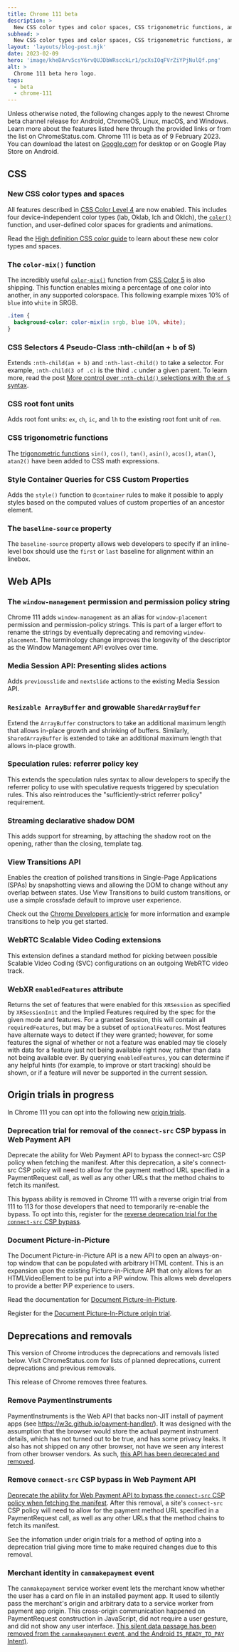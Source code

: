 ```yaml
---
title: Chrome 111 beta
description: > 
  New CSS color types and color spaces, CSS trigonometric functions, and the View Transitions API.
subhead: >
  New CSS color types and color spaces, CSS trigonometric functions, and the View Transitions API.
layout: 'layouts/blog-post.njk'
date: 2023-02-09
hero: 'image/kheDArv5csY6rvQUJDbWRscckLr1/pcXsIOqFVrZiYPjNulQf.png'
alt: >
  Chrome 111 beta hero logo.
tags:
  - beta
  - chrome-111
---
```


Unless otherwise noted, the following changes apply to the newest Chrome beta channel release for Android, ChromeOS, Linux, macOS, and Windows. Learn more about the features listed here through the provided links or from the list on ChromeStatus.com. Chrome 111 is beta as of 9 February 2023. You can download the latest on [Google.com](https://www.google.com/chrome/beta/) for desktop or on Google Play Store on Android.

## CSS

### New CSS color types and spaces

All features described in [CSS Color Level 4](https://www.w3.org/TR/css-color-4/) are now enabled. This includes four device-independent color types (lab, Oklab, lch and Oklch), the [`color()`](https://developer.mozilla.org/docs/Web/CSS/color_value/color) function, and user-defined color spaces for gradients and animations. 

Read the [High definition CSS color guide](/articles/high-definition-css-color-guide/) to learn about these new color types and spaces.

### The `color-mix()` function

The incredibly useful [`color-mix()`](/blog/css-color-mix/) function from [CSS Color 5](https://www.w3.org/TR/css-color-5/#color-mix) is also shipping. This function enables mixing a percentage of one color into another, in any supported colorspace. This following example mixes 10% of `blue` into `white` in SRGB.

```css
.item {
  background-color: color-mix(in srgb, blue 10%, white);
}
```

### CSS Selectors 4 Pseudo-Class :nth-child(an + b of S)

Extends `:nth-child(an + b)` and `:nth-last-child()` to take a selector. For example, `:nth-child(3 of .c)` is the third `.c` under a given parent. To learn more, read the post [More control over `:nth-child()` selections with the `of S` syntax](/en/articles/css-nth-child-of-s/).

### CSS root font units

Adds root font units:  `ex`, `ch`, `ic`, and `lh` to the existing root font unit of `rem`.

### CSS trigonometric functions

The [trigonometric functions](https://developer.mozilla.org/docs/Web/CSS/CSS_Functions#trigonometric_functions) `sin()`, `cos()`, `tan()`, `asin()`, `acos()`, `atan()`, `atan2()` have been added to CSS math expressions. 

### Style Container Queries for CSS Custom Properties

Adds the `style()` function to `@container` rules to make it possible to apply styles based on the computed values of custom properties of an ancestor element. 

### The `baseline-source` property

The `baseline-source` property allows web developers to specify if an inline-level box should use the `first` or `last` baseline for alignment within an linebox.

## Web APIs

### The `window-management` permission and permission policy string

Chrome 111 adds `window-management` as an alias for `window-placement` permission and permission-policy strings. This is part of a larger effort to rename the strings by eventually deprecating and removing `window-placement`. The terminology change improves the longevity of the descriptor as the Window Management API evolves over time. 

### Media Session API: Presenting slides actions

Adds `previousslide` and `nextslide` actions to the existing Media Session API. 

### `Resizable ArrayBuffer` and growable `SharedArrayBuffer`

Extend the `ArrayBuffer` constructors to take an additional maximum length that allows in-place growth and shrinking of buffers. Similarly, `SharedArrayBuffer` is extended to take an additional maximum length that allows in-place growth. 

### Speculation rules: referrer policy key

This extends the speculation rules syntax to allow developers to specify the referrer policy to use with speculative requests triggered by speculation rules. This also reintroduces the "sufficiently-strict referrer policy" requirement.

### Streaming declarative shadow DOM

This adds support for streaming, by attaching the shadow root on the opening, rather than the closing, template tag.

### View Transitions API

Enables the creation of polished transitions in Single-Page Applications (SPAs) by snapshotting views and allowing the DOM to change without any overlap between states. Use View Transitions to build custom transitions, or use a simple crossfade default to improve user experience.

Check out the [Chrome Developers article](/docs/web-platform/view-transitions/) for more information and example transitions to help you get started. 

### WebRTC Scalable Video Coding extensions

This extension defines a standard method for picking between possible Scalable Video Coding (SVC) configurations on an outgoing WebRTC video track.

### WebXR `enabledFeatures` attribute

Returns the set of features that were enabled for this `XRSession` as specified by `XRSessionInit` and the Implied Features required by the spec for the given mode and features. For a granted Session, this will contain all `requiredFeatures`, but may be a subset of `optionalFeatures`. Most features have alternate ways to detect if they were granted; however, for some features the signal of whether or not a feature was enabled may tie closely with data for a feature just not being available right now, rather than data not being available ever. By querying `enabledFeatures`, you can determine if any helpful hints (for example, to improve or start tracking) should be shown, or if a feature will never be supported in the current session. 


## Origin trials in progress

In Chrome 111 you can opt into the following new [origin trials](/docs/web-platform/origin-trials/). 

### Deprecation trial for removal of the `connect-src` CSP bypass in Web Payment API

Deprecate the ability for Web Payment API to bypass the connect-src CSP policy when fetching the manifest. After this deprecation, a site's connect-src CSP policy will need to allow for the payment method URL specified in a PaymentRequest call, as well as any other URLs that the method chains to fetch its manifest. 

This bypass ability is removed in Chrome 111 with a reverse origin trial from 111 to 113 for those developers that need to temporarily re-enable the bypass. To opt into this, register for the [reverse deprecation trial for the `connect-src` CSP bypass](/origintrials/#/register_trial/3804415785221226497).

### Document Picture-in-Picture

The Document Picture-in-Picture API is a new API to open an always-on-top window that can be populated with arbitrary HTML content. This is an expansion upon the existing Picture-in-Picture API that only allows for an HTMLVideoElement to be put into a PiP window. This allows web developers to provide a better PiP experience to users.

Read the documentation for [Document Picture-in-Picture](/docs/web-platform/document-picture-in-picture/).

Register for the [Document Picture-In-Picture origin trial](/origintrials/#/register_trial/1885882343961395201).

## Deprecations and removals

This version of Chrome introduces the deprecations and removals listed below. Visit ChromeStatus.com for lists of planned deprecations, current deprecations and previous removals.

This release of Chrome removes three features.

### Remove PaymentInstruments

PaymentInstruments is the Web API that backs non-JIT install of payment apps (see https://w3c.github.io/payment-handler/). It was designed with the assumption that the browser would store the actual payment instrument details, which has not turned out to be true, and has some privacy leaks. It also has not shipped on any other browser, not have we seen any interest from other browser vendors. As such, [this API has been deprecated and removed](https://web.dev/registering-a-web-based-payment-app/).

### Remove `connect-src` CSP bypass in Web Payment API

[Deprecate the ability for Web Payment API to bypass the `connect-src` CSP policy when fetching the manifest](/blog/payment-handler-csp-connect-src/). After this removal, a site's `connect-src` CSP policy will need to allow for the payment method URL specified in a PaymentRequest call, as well as any other URLs that the method chains to fetch its manifest.

See the infomation under origin trials for a method of opting into a deprecation trial giving more time to make required changes due to this removal.

### Merchant identity in `canmakepayment` event

The `canmakepayment` service worker event lets the merchant know whether the user has a card on file in an installed payment app. It used to silently pass the merchant's origin and arbitrary data to a service worker from payment app origin. This cross-origin communication happened on PaymentRequest construction in JavaScript, did not require a user gesture, and did not show any user interface. [This silent data passage has been removed from the `canmakepayment` event, and the Android `IS_READY_TO_PAY` Intent)](/blog/payment-handler-canmakepayment-update/).

